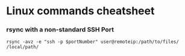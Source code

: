 # Linux commands cheatsheet

### rsync with a non-standard SSH Port

`rsync -avz -e "ssh -p $portNumber" user@remoteip:/path/to/files/ /local/path/`
